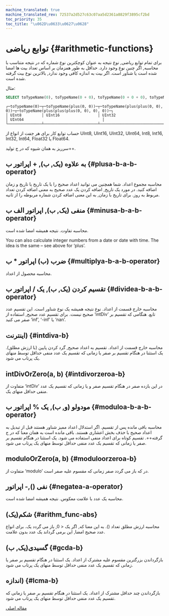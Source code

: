 ```yaml
---
machine_translated: true
machine_translated_rev: 72537a2d527c63c07aa5d2361a8829f3895cf2bd
toc_priority: 35
toc_title: "\u062D\u0633\u0627\u0628"
---
```


# توابع ریاضی {#arithmetic-functions}

برای تمام توابع ریاضی, نوع نتیجه به عنوان کوچکترین نوع شماره که در نتیجه متناسب با محاسبه, اگر چنین نوع وجود دارد. حداقل به طور همزمان بر اساس تعداد بیت ها امضا شده است یا شناور است. اگر بیت به اندازه کافی وجود ندارد, بالاترین نوع بیت گرفته شده است.

مثال:

``` sql
SELECT toTypeName(0), toTypeName(0 + 0), toTypeName(0 + 0 + 0), toTypeName(0 + 0 + 0 + 0)
```

``` text
┌─toTypeName(0)─┬─toTypeName(plus(0, 0))─┬─toTypeName(plus(plus(0, 0), 0))─┬─toTypeName(plus(plus(plus(0, 0), 0), 0))─┐
│ UInt8         │ UInt16                 │ UInt32                          │ UInt64                                   │
└───────────────┴────────────────────────┴─────────────────────────────────┴──────────────────────────────────────────┘
```

حساب توابع کار برای هر جفت از انواع از UInt8, UInt16, UInt32, UInt64, Int8, Int16, Int32, Int64, Float32 یا Float64.

سرریز به همان شیوه که در ج تولید++.

## به علاوه (یک, ب), + اپراتور ب {#plusa-b-a-b-operator}

محاسبه مجموع اعداد.
شما همچنین می توانید اعداد صحیح را با یک تاریخ یا تاریخ و زمان اضافه کنید. در مورد یک تاریخ, اضافه کردن یک عدد صحیح به معنی اضافه کردن تعداد مربوط به روز. برای تاریخ با زمان, به این معنی اضافه کردن شماره مربوطه را از ثانیه.

## منفی (یک, ب), اپراتور الف ب {#minusa-b-a-b-operator}

محاسبه تفاوت. نتیجه همیشه امضا شده است.

You can also calculate integer numbers from a date or date with time. The idea is the same – see above for ‘plus’.

## ضرب (ب) اپراتور \* ب {#multiplya-b-a-b-operator}

محاسبه محصول از اعداد.

## تقسیم کردن (یک, ب), یک / اپراتور ب {#dividea-b-a-b-operator}

محاسبه خارج قسمت از اعداد. نوع نتیجه همیشه یک نوع شناور است.
این تقسیم عدد صحیح نیست. برای تقسیم عدد صحیح, استفاده از ‘intDiv’ تابع.
هنگامی که تقسیم بر صفر می کنید ‘inf’, ‘-inf’ یا ‘nan’.

## اینترنت) {#intdiva-b}

محاسبه خارج قسمت از اعداد. تقسیم به اعداد صحیح, گرد کردن پایین (با ارزش مطلق).
یک استثنا در هنگام تقسیم بر صفر یا زمانی که تقسیم یک عدد منفی حداقل توسط منهای یک پرتاب می شود.

## intDivOrZero(a, b) {#intdivorzeroa-b}

متفاوت از ‘intDiv’ در این بازده صفر در هنگام تقسیم صفر و یا زمانی که تقسیم یک عدد منفی حداقل منهای یک.

## مودولو (و, ب), یک % اپراتور ب {#moduloa-b-a-b-operator}

محاسبه باقی مانده پس از تقسیم.
اگر استدلال اعداد ممیز شناور هستند قبل از تبدیل به اعداد صحیح با حذف بخش اعشاری هستند.
باقی مانده است به همان معنا که در ج گرفته++. تقسیم کوتاه برای اعداد منفی استفاده می شود.
یک استثنا در هنگام تقسیم بر صفر یا زمانی که تقسیم یک عدد منفی حداقل توسط منهای یک پرتاب می شود.

## moduloOrZero(a, b) {#moduloorzeroa-b}

متفاوت از ‘modulo’ در که باز می گردد صفر زمانی که مقسوم علیه صفر است.

## نفی (),- اپراتور {#negatea-a-operator}

محاسبه یک عدد با علامت معکوس. نتیجه همیشه امضا شده است.

## شکم(یک) {#arithm_func-abs}

محاسبه ارزش مطلق تعداد (). به این معنا که, اگر یک \< 0, باز می گردد یک. برای انواع عدد صحیح امضا, این برمی گرداند یک عدد بدون علامت.

## گسیدی(یک, ب) {#gcda-b}

بازگرداندن بزرگترین مقسوم علیه مشترک از اعداد.
یک استثنا در هنگام تقسیم بر صفر یا زمانی که تقسیم یک عدد منفی حداقل توسط منهای یک پرتاب می شود.

## اندازه) {#lcma-b}

بازگرداندن چند حداقل مشترک از اعداد.
یک استثنا در هنگام تقسیم بر صفر یا زمانی که تقسیم یک عدد منفی حداقل توسط منهای یک پرتاب می شود.

[مقاله اصلی](https://clickhouse.tech/docs/en/query_language/functions/arithmetic_functions/) <!--hide-->

